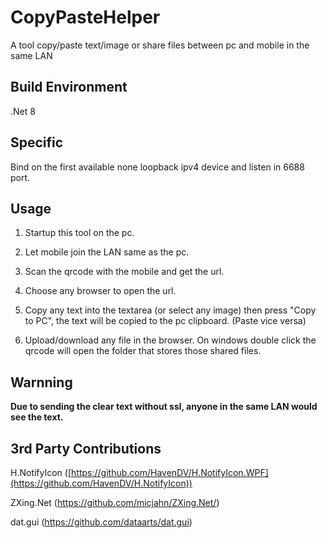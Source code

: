 # CopyPasteHelper
A tool copy/paste text/image or share files between pc and mobile in the same LAN 

## Build Environment
.Net 8

## Specific
Bind on the first available none loopback ipv4 device and listen in 6688 port.

## Usage

1. Startup this tool on the pc.

2. Let mobile join the LAN same as the pc.

3. Scan the qrcode with the mobile and get the url. 

4. Choose any browser to open the url.

5. Copy any text into the textarea (or select any image) then press "Copy to PC", the text will be copied to the pc clipboard. (Paste vice versa)

6. Upload/download any file in the browser. On windows double click the qrcode will open the folder that stores those shared files.  

## **Warnning**

**Due to sending the clear text without ssl, anyone in the same LAN would see the text.**

## 3rd Party Contributions

H.NotifyIcon ([https://github.com/HavenDV/H.NotifyIcon.WPF](https://github.com/HavenDV/H.NotifyIcon))

ZXing.Net (https://github.com/micjahn/ZXing.Net/)

dat.gui (https://github.com/dataarts/dat.gui)
